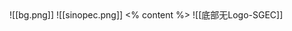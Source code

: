 <grid filter="blur(5px)" drag="100 100" drop="0 0" class="fullImage">
![[bg.png]]
</grid>
<grid drag="100 10" drop="0 0" align="right" pad="0 40px">
![[sinopec.png]]
</grid>
<grid drag="60 70" drop="0 20" class="content" align="topleft" pad="0 40px"  >
<% content %>
</grid>
![[底部无Logo-SGEC]]